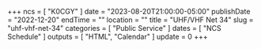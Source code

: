 +++
ncs = [ "K0CGY" ]
date = "2023-08-20T21:00:00-05:00"
publishDate = "2022-12-20"
endTime = ""
location = ""
title = "UHF/VHF Net 34"
slug = "uhf-vhf-net-34"
categories = [ "Public Service" ]
dates = [ "NCS Schedule" ]
outputs = [ "HTML", "Calendar" ]
update = 0
+++
